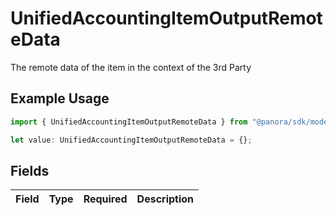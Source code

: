 # UnifiedAccountingItemOutputRemoteData

The remote data of the item in the context of the 3rd Party

## Example Usage

```typescript
import { UnifiedAccountingItemOutputRemoteData } from "@panora/sdk/models/components";

let value: UnifiedAccountingItemOutputRemoteData = {};
```

## Fields

| Field       | Type        | Required    | Description |
| ----------- | ----------- | ----------- | ----------- |